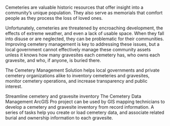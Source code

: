 Cemeteries are valuable historic resources that offer insight into a community’s unique population. They also serve as memorials that comfort people as they process the loss of loved ones.

Unfortunately, cemeteries are threatened by encroaching development, the effects of extreme weather, and even a lack of usable space. When they fall into disuse or are neglected, they can be problematic for their communities.​ Improving cemetery management is key to addressing these issues, but a local government cannot effectively manage these community assets unless it knows how many gravesites each cemetery has, who owns each gravesite, and who, if anyone, is buried there.

The Cemetery Management Solution helps local governments and private cemetery organizations alike to inventory cemeteries and gravesites, monitor cemetery operations, and increase transparency and public interest.

Streamline cemetery and gravesite inventory
The Cemetery Data Management ArcGIS Pro project can be used by GIS mapping technicians to develop a cemetery and gravesite inventory from record information. A series of tasks help you create or load cemetery data, and associate related burial and ownership information to each gravesite.
